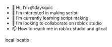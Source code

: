 - 👋 Hi, I’m @daysquic
- 👀 I’m interested in making script
- 🌱 I’m currently learning script making
- 💞️ I’m looking to collaborate on roblox studio
- 📫 How to reach me in roblox studio and gitcat


local locatio





